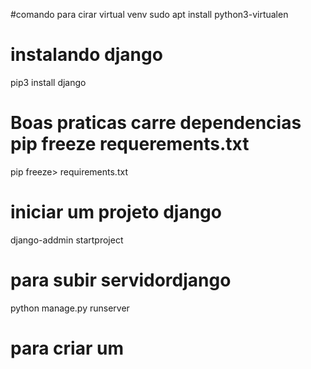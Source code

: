 #comando para cirar virtual venv
sudo apt install python3-virtualen

# instalando django
pip3 install django

# Boas praticas carre dependencias pip freeze requerements.txt
pip freeze> requirements.txt

# iniciar um projeto django
django-addmin startproject

# para subir servidordjango
python manage.py runserver

# para criar um